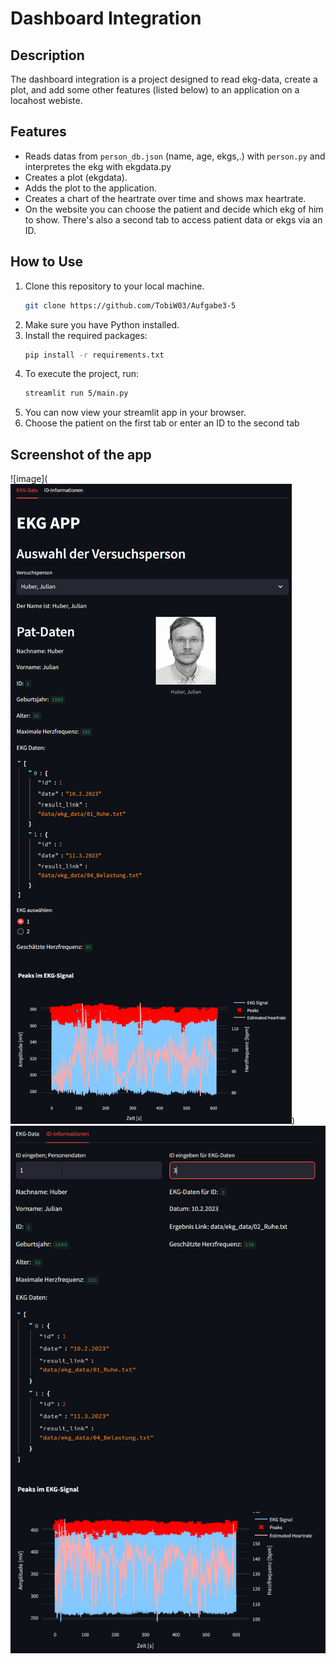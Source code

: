 # Dashboard Integration
## Description
The dashboard integration is a project designed to read ekg-data, create a plot, and add some other features (listed below) to an application on a locahost webiste.
## Features
- Reads datas from `person_db.json` (name, age, ekgs,.) with `person.py` and interpretes the ekg with ekgdata.py
- Creates a plot (ekgdata).
- Adds the plot to the application.
- Creates a chart of the heartrate over time and shows max heartrate.
- On the website you can choose the patient and decide which ekg of him to show. There's also a second tab to access patient data or ekgs via an ID.
## How to Use
1. Clone this repository to your local machine.
    ```bash
    git clone https://github.com/TobiW03/Aufgabe3-5
    ```
2. Make sure you have Python installed.
3. Install the required packages:
    ```bash
    pip install -r requirements.txt
    ```
4. To execute the project, run:
     ```bash
    streamlit run 5/main.py
    ```
5. You can now view your streamlit app in your browser.
6. Choose the patient on the first tab or enter an ID to the second tab 
## Screenshot of the app
![image](![alt text](image.png))
![image](https://github.com/TobiW03/Aufgabe3-5/blob/01092b3624978cf34fef92ec5cbefc47c646f317/5/ScreenshotTab2.png)